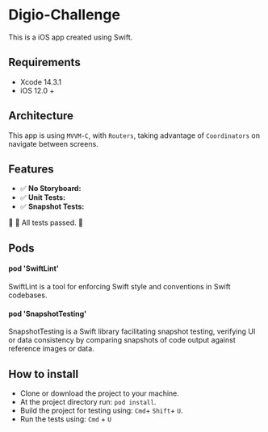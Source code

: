 # Digio-Challenge #

This is a iOS app created using Swift.

## Requirements

* Xcode 14.3.1
* iOS 12.0 +

## Architecture

This app is using `MVVM-C`, with `Routers`, taking advantage of `Coordinators` on navigate between screens.

## Features

* ✅ **No Storyboard:**
* ✅ **Unit Tests:**
* ✅ **Snapshot Tests:** 

🌟 💯 All tests passed. 🌟

## Pods
#### pod 'SwiftLint'
SwiftLint is a tool for enforcing Swift style and conventions in Swift codebases.

#### pod 'SnapshotTesting'
SnapshotTesting is a Swift library facilitating snapshot testing, verifying UI or data consistency by comparing snapshots of code output against reference images or data.

## How to install

* Clone or download the project to your machine.
* At the project directory run: ```pod install```.
* Build the project for testing using: ```Cmd```+ ```Shift```+ ```U```.
* Run the tests using: ```Cmd``` + ```U```